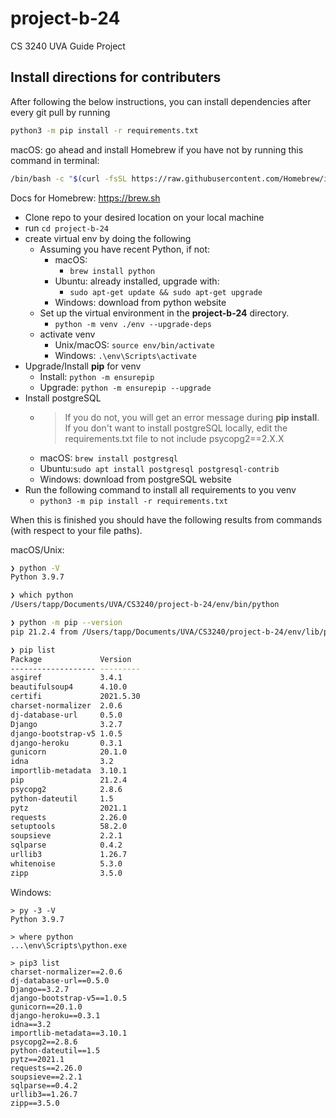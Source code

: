 # project-b-24

CS 3240 UVA Guide Project

## Install directions for contributers

After following the below instructions, you can install dependencies after every git pull by running

```zsh
python3 -m pip install -r requirements.txt
```

macOS: go ahead and install Homebrew if you have not by running this command in terminal:

```zsh
/bin/bash -c "$(curl -fsSL https://raw.githubusercontent.com/Homebrew/install/HEAD/install.sh)"
```

Docs for Homebrew: <https://brew.sh>

- Clone repo to your desired location on your local machine
- run ```cd project-b-24```
- create virtual env by doing the following
  - Assuming you have recent Python, if not:
    - macOS:
      - ```brew install python```
    - Ubuntu: already installed, upgrade with:
      - ```sudo apt-get update && sudo apt-get upgrade```
    - Windows: download from python website
  - Set up the virtual environment in the **project-b-24** directory.
    - ```python -m venv ./env --upgrade-deps```
  - activate venv
    - Unix/macOS: ``` source env/bin/activate ```
    - Windows: ```.\env\Scripts\activate```
- Upgrade/Install **pip** for venv
  - Install: ```python -m ensurepip```
  - Upgrade: ```python -m ensurepip --upgrade```
- Install postgreSQL
  - > If you do not, you will get an error message during **pip install**. If you don't want to install postgreSQL locally, edit the requirements.txt file to not include psycopg2==2.X.X
  - macOS: ``` brew install postgresql ```
  - Ubuntu:```sudo apt install postgresql postgresql-contrib```
  - Windows: download from postgreSQL website
- Run the following command to install all requirements to you venv
  - ```python3 -m pip install -r requirements.txt```

When this is finished you should have the following results from commands (with respect to your file paths).

macOS/Unix:

```zsh
❯ python -V
Python 3.9.7

❯ which python
/Users/tapp/Documents/UVA/CS3240/project-b-24/env/bin/python

❯ python -m pip --version
pip 21.2.4 from /Users/tapp/Documents/UVA/CS3240/project-b-24/env/lib/python3.9/site-packages/pip (python 3.9)

❯ pip list
Package             Version
------------------- ---------
asgiref             3.4.1
beautifulsoup4      4.10.0
certifi             2021.5.30
charset-normalizer  2.0.6
dj-database-url     0.5.0
Django              3.2.7
django-bootstrap-v5 1.0.5
django-heroku       0.3.1
gunicorn            20.1.0
idna                3.2
importlib-metadata  3.10.1
pip                 21.2.4
psycopg2            2.8.6
python-dateutil     1.5
pytz                2021.1
requests            2.26.0
setuptools          58.2.0
soupsieve           2.2.1
sqlparse            0.4.2
urllib3             1.26.7
whitenoise          5.3.0
zipp                3.5.0
```

Windows:

```
> py -3 -V
Python 3.9.7

> where python
...\env\Scripts\python.exe

> pip3 list
charset-normalizer==2.0.6
dj-database-url==0.5.0
Django==3.2.7
django-bootstrap-v5==1.0.5
gunicorn==20.1.0
django-heroku==0.3.1
idna==3.2
importlib-metadata==3.10.1
psycopg2==2.8.6
python-dateutil==1.5
pytz==2021.1
requests==2.26.0
soupsieve==2.2.1
sqlparse==0.4.2
urllib3==1.26.7
zipp==3.5.0
```
